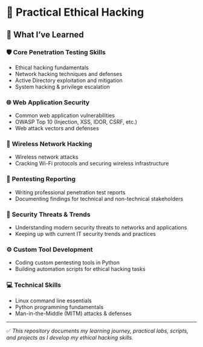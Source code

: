 
# 🔐 Practical Ethical Hacking

## 🧠 **What I’ve Learned**

### 🛡️ **Core Penetration Testing Skills**

* Ethical hacking fundamentals
* Network hacking techniques and defenses
* Active Directory exploitation and mitigation
* System hacking & privilege escalation

### 🌐 **Web Application Security**

* Common web application vulnerabilities
* OWASP Top 10 (Injection, XSS, IDOR, CSRF, etc.)
* Web attack vectors and defenses

### 📡 **Wireless Network Hacking**

* Wireless network attacks
* Cracking Wi-Fi protocols and securing wireless infrastructure

### 📄 **Pentesting Reporting**

* Writing professional penetration test reports
* Documenting findings for technical and non-technical stakeholders

### 🚩 **Security Threats & Trends**

* Understanding modern security threats to networks and applications
* Keeping up with current IT security trends and practices

### ⚙️ **Custom Tool Development**

* Coding custom pentesting tools in Python
* Building automation scripts for ethical hacking tasks

### 💻 **Technical Skills**

* Linux command line essentials
* Python programming fundamentals
* Man-in-the-Middle (MITM) attacks & defenses

---

✅ *This repository documents my learning journey, practical labs, scripts, and projects as I develop my ethical hacking skills.*


